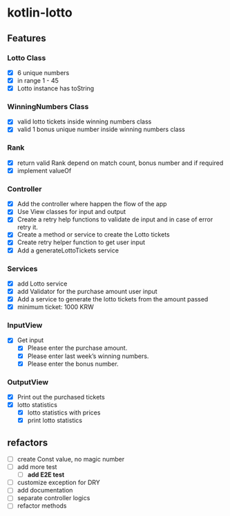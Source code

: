 # kotlin-lotto

## Features

### Lotto Class

- [x] 6 unique numbers
- [x] in range 1 - 45
- [x] Lotto instance has toString

### WinningNumbers Class

- [x] valid lotto tickets inside winning numbers class
- [x] valid 1 bonus unique number inside winning numbers class

### Rank

- [x] return valid Rank depend on match count, bonus number and if required
- [x] implement valueOf

### Controller

- [x] Add the controller where happen the flow of the app
- [x] Use View classes for input and output
- [x] Create a retry help functions to validate de input and in case of error retry it.
- [x] Create a method or service to create the Lotto tickets
- [x] Create retry helper function to get user input
- [x] Add a generateLottoTickets service

### Services

- [x] add Lotto service
- [x] add Validator for the purchase amount user input
- [x] Add a service to generate the lotto tickets from the amount passed
- [x] minimum ticket: 1000 KRW

### InputView

- [x] Get input
  - [x] Please enter the purchase amount.
  - [x] Please enter last week’s winning numbers.
  - [x] Please enter the bonus number.

### OutputView

- [x] Print out the purchased tickets
- [x] lotto statistics
  - [x] lotto statistics with prices
  - [x] print lotto statistics

## refactors

- [ ] create Const value, no magic number
- [ ] add more test
  - [ ] **add E2E test**
- [ ] customize exception for DRY
- [ ] add documentation
- [ ] separate controller logics
- [ ] refactor methods
